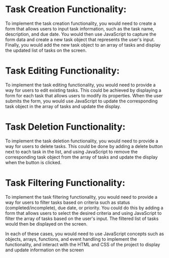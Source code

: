 # Task Creation Functionality:

To implement the task creation functionality, you would need to create a form that allows users to input task information, such as the task name, description, and due date. You would then use JavaScript to capture the form data and create a new task object that represents the user's input. Finally, you would add the new task object to an array of tasks and display the updated list of tasks on the screen.

# Task Editing Functionality:

To implement the task editing functionality, you would need to provide a way for users to edit existing tasks. This could be achieved by displaying a form for each task that allows users to modify its properties. When the user submits the form, you would use JavaScript to update the corresponding task object in the array of tasks and update the display.

# Task Deletion Functionality:

To implement the task deletion functionality, you would need to provide a way for users to delete tasks. This could be done by adding a delete button next to each task in the list, and using JavaScript to remove the corresponding task object from the array of tasks and update the display when the button is clicked.

# Task Filtering Functionality:

To implement the task filtering functionality, you would need to provide a way for users to filter tasks based on criteria such as status (completed/incomplete), due date, or priority. You could do this by adding a form that allows users to select the desired criteria and using JavaScript to filter the array of tasks based on the user's input. The filtered list of tasks would then be displayed on the screen.

In each of these cases, you would need to use JavaScript concepts such as objects, arrays, functions, and event handling to implement the functionality, and interact with the HTML and CSS of the project to display and update information on the screen